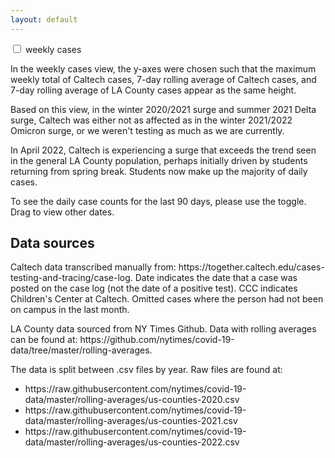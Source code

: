 ```yaml
---
layout: default
---
```

<link rel="stylesheet" href="style.css">

<script src="https://code.jquery.com/jquery-3.5.0.js"></script>

<div class="switch-button">
   <input class="switch-button-checkbox" type="checkbox" id="whichPlot" onclick="switchPlot(this)"/>
   <label class="switch-button-label" for=""><span class="switch-button-label-span">weekly cases</span></label>
</div>         

<script> 
    $(function(){
      $("#weeklyTotal").load("covid_cases_la_caltech_weekly_whole_pandemic_tag.html"); 
    });
</script> 
<script> 
    $(function(){
      $("#dailyCases").load("covid_cases_la_caltech_daily_90_days_tag.html"); 
    });
</script>

<script type="text/javascript">
   function switchPlot(whichPlot) {
       var weeklyTotal = document.getElementById("weeklyTotal");
       weeklyTotal.style.display = whichPlot.checked ? "none" : "block";
       var dailyCases = document.getElementById("dailyCases");
       dailyCases.style.display = whichPlot.checked ? "block" : "none";
   }
</script>
<div id="weeklyTotal" style="display: block"></div>
<div id="dailyCases" style="display: none"></div>

<p>
    In the weekly cases view, the y-axes were chosen such that the maximum weekly total of Caltech cases, 
    7-day rolling average of Caltech cases, and 7-day rolling average of LA County cases appear 
    as the same height.
</p>

<p>
    Based on this view, in the winter 2020/2021 surge and summer 2021 Delta surge, Caltech was either not 
    as affected as in the winter 2021/2022 Omicron surge, or we weren't testing as much 
    as we are currently.
</p>

<p>
    In April 2022, Caltech is experiencing a surge that exceeds the trend seen in the general 
    LA County population, perhaps initially driven by students returning from spring break. 
    Students now make up the majority of daily cases.
</p>

<p>
   To see the daily case counts for the last 90 days, please use the toggle. Drag to view other dates.

<h2>Data sources</h2>

<p>
  Caltech data transcribed manually from: https://together.caltech.edu/cases-testing-and-tracing/case-log.
  Date indicates the date that a case was posted on the case log (not the date of a positive test). CCC indicates
  Children's Center at Caltech. Omitted cases where the person had not been on campus in the last month.
</p>

<p>
    LA County data sourced from NY Times Github. Data with rolling averages can be found at: 
    https://github.com/nytimes/covid-19-data/tree/master/rolling-averages. 
</p>
<p>
    The data is split between .csv files by year. Raw files are found at:
</p>
<ul>
       <li>https://raw.githubusercontent.com/nytimes/covid-19-data/master/rolling-averages/us-counties-2020.csv</li>
       <li>https://raw.githubusercontent.com/nytimes/covid-19-data/master/rolling-averages/us-counties-2021.csv</li>
       <li>https://raw.githubusercontent.com/nytimes/covid-19-data/master/rolling-averages/us-counties-2022.csv</li>
</ul>
